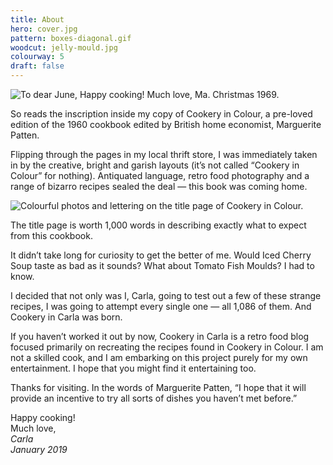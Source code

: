 ```yaml
---
title: About
hero: cover.jpg
pattern: boxes-diagonal.gif
woodcut: jelly-mould.jpg
colourway: 5
draft: false
---
```


![](inscription.jpg "To dear June, Happy cooking! Much love, Ma. Christmas 1969.")


So reads the inscription inside my copy of Cookery in Colour, a pre-loved edition of the 1960 cookbook edited by British home economist, Marguerite Patten.

Flipping through the pages in my local thrift store, I was immediately taken in by the creative, bright and garish layouts (it’s not called “Cookery in Colour” for nothing). Antiquated language, retro food photography and a range of bizarro recipes sealed the deal — this book was coming home.

![](title-page.jpg "Colourful photos and lettering on the title page of Cookery in Colour.")

The title page is worth 1,000 words in describing exactly what to expect from this cookbook.

It didn’t take long for curiosity to get the better of me. Would Iced Cherry Soup taste as bad as it sounds? What about Tomato Fish Moulds? I had to know.

I decided that not only was I, Carla, going to test out a few of these strange recipes, I was going to attempt every single one — all 1,086 of them. And Cookery in Carla was born.

If you haven’t worked it out by now, Cookery in Carla is a retro food blog focused primarily on recreating the recipes found in Cookery in Colour. I am not a skilled cook, and I am embarking on this project purely for my own entertainment. I hope that you might find it entertaining too.

Thanks for visiting. In the words of Marguerite Patten, “I hope that it will provide an incentive to try all sorts of dishes you haven’t met before.”

Happy cooking!<br>
Much love,<br>
*Carla<br>
January 2019*